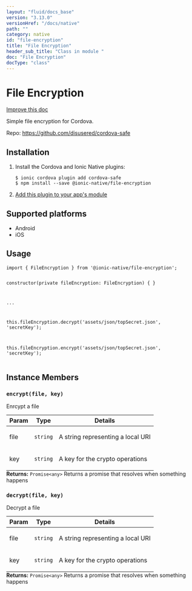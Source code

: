 ```yaml
---
layout: "fluid/docs_base"
version: "3.13.0"
versionHref: "/docs/native"
path: ""
category: native
id: "file-encryption"
title: "File Encryption"
header_sub_title: "Class in module "
doc: "File Encryption"
docType: "class"
---
```


<h1 class="api-title">File Encryption</h1>

<a class="improve-v2-docs" href="http://github.com/ionic-team/ionic-native/edit/master/src/@ionic-native/plugins/file-encryption/index.ts#L1">
  Improve this doc
</a>






<p>Simple file encryption for Cordova.</p>


<p>Repo:
  <a href="https://github.com/disusered/cordova-safe">
    https://github.com/disusered/cordova-safe
  </a>
</p>


<h2><a class="anchor" name="installation" href="#installation"></a>Installation</h2>
<ol class="installation">
  <li>Install the Cordova and Ionic Native plugins:<br>
    <pre><code class="nohighlight">$ ionic cordova plugin add cordova-safe
$ npm install --save @ionic-native/file-encryption
</code></pre>
  </li>
  <li><a href="https://ionicframework.com/docs/native/#Add_Plugins_to_Your_App_Module">Add this plugin to your app's module</a></li>
</ol>



<h2><a class="anchor" name="platforms" href="#platforms"></a>Supported platforms</h2>
<ul>
  <li>Android</li><li>iOS</li>
</ul>






<h2><a class="anchor" name="usage" href="#usage"></a>Usage</h2>
<pre><code class="lang-typescript">import { FileEncryption } from &#39;@ionic-native/file-encryption&#39;;


constructor(private fileEncryption: FileEncryption) { }

...

this.fileEncryption.decrypt(&#39;assets/json/topSecret.json&#39;, &#39;secretKey&#39;);

this.fileEncryption.encrypt(&#39;assets/json/topSecret.json&#39;, &#39;secretKey&#39;);
</code></pre>








<h2><a class="anchor" name="instance-members" href="#instance-members"></a>Instance Members</h2>
<h3><a class="anchor" name="encrypt" href="#encrypt"></a><code>encrypt(file,&nbsp;key)</code></h3>


Enrcypt a file
<table class="table param-table" style="margin:0;">
  <thead>
  <tr>
    <th>Param</th>
    <th>Type</th>
    <th>Details</th>
  </tr>
  </thead>
  <tbody>
  <tr>
    <td>
      file</td>
    <td>
      <code>string</code>
    </td>
    <td>
      <p>A string representing a local URI</p>
</td>
  </tr>
  
  <tr>
    <td>
      key</td>
    <td>
      <code>string</code>
    </td>
    <td>
      <p>A key for the crypto operations</p>
</td>
  </tr>
  </tbody>
</table>

<div class="return-value" markdown="1">
  <i class="icon ion-arrow-return-left"></i>
  <b>Returns:</b> <code>Promise&lt;any&gt;</code> Returns a promise that resolves when something happens
</div><h3><a class="anchor" name="decrypt" href="#decrypt"></a><code>decrypt(file,&nbsp;key)</code></h3>


Decrypt a file
<table class="table param-table" style="margin:0;">
  <thead>
  <tr>
    <th>Param</th>
    <th>Type</th>
    <th>Details</th>
  </tr>
  </thead>
  <tbody>
  <tr>
    <td>
      file</td>
    <td>
      <code>string</code>
    </td>
    <td>
      <p>A string representing a local URI</p>
</td>
  </tr>
  
  <tr>
    <td>
      key</td>
    <td>
      <code>string</code>
    </td>
    <td>
      <p>A key for the crypto operations</p>
</td>
  </tr>
  </tbody>
</table>

<div class="return-value" markdown="1">
  <i class="icon ion-arrow-return-left"></i>
  <b>Returns:</b> <code>Promise&lt;any&gt;</code> Returns a promise that resolves when something happens
</div>





